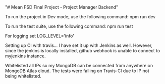 "# Mean FSD Final Project - Project Manager Backend" 

To run the project in Dev mode, use the following command:
npm run dev

To run the test suite, use the following command:
npm run test

For logging
set LOG_LEVEL='info'

Setting up CI with travis... I have set it up with Jenkins as well. However, since the jenkins is locally installed, github webhook is unable to connect to myjenkins instance.

Whitelisted all IPs so my MongoDB can be connected from anywhere on MongoDB Atlas cloud. The tests were failing on Travis-CI due to IP not being whitelisted.